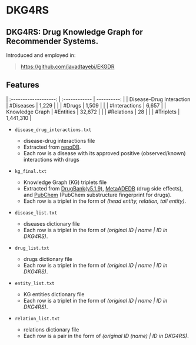 # DKG4RS

## DKG4RS: Drug Knowledge Graph for Recommender Systems.

Introduced and employed in:
> https://github.com/javadtayebi/EKGDR

## Features

| :-------------------: | :------------ | ----------: |
| Disease-Drug Interaction | #Diseases        |      1,229 |
|                       | #Drugs        |      1,509 |
|                       | #Interactions |     6,657 |
|    Knowledge Graph    | #Entities     |      32,672 |
|                       | #Relations    |          28 |
|                       | #Triplets     |   1,441,310 |

- `disease_drug_interactions.txt`
	- disease-drug interactions file
	- Extracted from [repoDB](https://unmtid-shinyapps.net/shiny/repodb/).
	- Each row is a disease with its approved positive (observed/known) interactions with drugs

- `kg_final.txt`
	- Knowledge Graph (KG) triplets file
	- Extracted from [DrugBank(v5.1.9)](https://go.drugbank.com/), [MetaADEDB](http://lmmd.ecust.edu.cn/metaadedb/) (drug side effects), and [PubChem](https://pubchem.ncbi.nlm.nih.gov/) (PubChem substructure fingerprint for drugs).
	- Each row is a triplet in the form of *(head entity, relation, tail entity)*.

- `disease_list.txt`
	- diseases dictionary file
	- Each row is a triplet in the form of *(original ID | name | ID in DKG4RS)*.

- `drug_list.txt`
	- drugs dictionary file
	- Each row is a triplet in the form of *(original ID | name | ID in DKG4RS)*.

- `entity_list.txt`
	- KG entities dictionary file
	- Each row is a triplet in the form of *(original ID | name | ID in DKG4RS)*.

- `relation_list.txt`
	- relations dictionary file
	- Each row is a pair in the form of *(original ID (name) | ID in DKG4RS)*.
